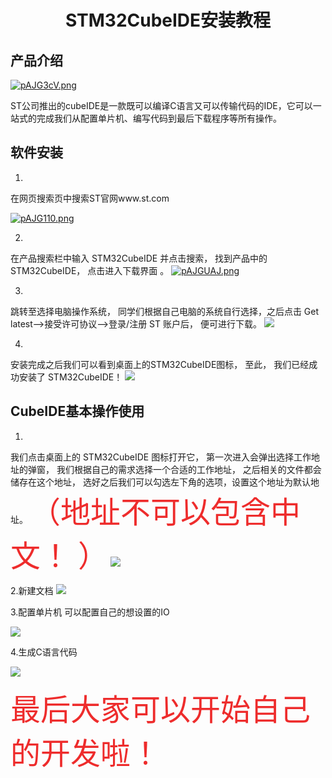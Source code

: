 # <center>STM32CubeIDE安装教程</center>

## 产品介绍  

[![pAJG3cV.png](https://s21.ax1x.com/2024/10/10/pAJG3cV.png)](https://imgse.com/i/pAJG3cV)


ST公司推出的cubeIDE是一款既可以编译C语言又可以传输代码的IDE，它可以一站式的完成我们从配置单片机、编写代码到最后下载程序等所有操作。  


## 软件安装
1.  

   在网页搜索页中搜索ST官网www.st.com


[![pAJG110.png](https://s21.ax1x.com/2024/10/10/pAJG110.png)](https://imgse.com/i/pAJG110)

2.  
在产品搜索栏中输入 STM32CubeIDE 并点击搜索， 找到产品中的STM32CubeIDE， 点击进入下载界面 。
[![pAJGUAJ.png](https://s21.ax1x.com/2024/10/10/pAJGUAJ.png)](https://imgse.com/i/pAJGUAJ)

3.  
跳转至选择电脑操作系统， 同学们根据自己电脑的系统自行选择，之后点击 Get latest-->接受许可协议-->登录/注册 ST 账户后， 便可进行下载。
[![](https://pic.imgdb.cn/item/67072f4fd29ded1a8c2ce64d.png)](https://pic.imgdb.cn/item/67072f4fd29ded1a8c2ce64d.png)

4.  
安装完成之后我们可以看到桌面上的STM32CubeIDE图标， 至此， 我们已经成功安装了 STM32CubeIDE！ 
[![](https://pic.imgdb.cn/item/67072f7cd29ded1a8c2d0720.png)](https://pic.imgdb.cn/item/67072f7cd29ded1a8c2d0720.png)

## CubeIDE基本操作使用
1.
我们点击桌面上的 STM32CubeIDE 图标打开它， 第一次进入会弹出选择工作地址的弹窗， 我们根据自己的需求选择一个合适的工作地址， 之后相关的文件都会储存在这个地址， 选好之后我们可以勾选左下角的选项，设置这个地址为默认地址。
 <font face="黑体" color=#EE2C2C size= 72>（地址不可以包含中文！ ）</font>
 [![](https://pic.imgdb.cn/item/67073178d29ded1a8c2e84da.png)](https://pic.imgdb.cn/item/67073178d29ded1a8c2e84da.png)

2.新建文档
[![](https://pic.imgdb.cn/item/670731aad29ded1a8c2ec253.png)](https://pic.imgdb.cn/item/670731aad29ded1a8c2ec253.png)

3.配置单片机
可以配置自己的想设置的IO

[![](https://pic.imgdb.cn/item/670731abd29ded1a8c2ec2ca.png)](https://pic.imgdb.cn/item/670731abd29ded1a8c2ec2ca.png)

4.生成C语言代码

[![](https://pic.imgdb.cn/item/670731abd29ded1a8c2ec327.png)](https://pic.imgdb.cn/item/670731abd29ded1a8c2ec327.png)  
  
  

<font face="黑体" color=#EE2C2C size= 72>最后大家可以开始自己的开发啦！</font>
